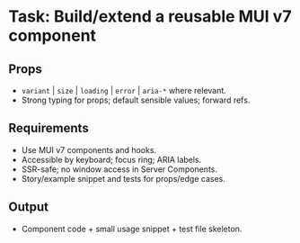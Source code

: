 # Task: Build/extend a reusable MUI v7 component

## Props

- `variant` | `size` | `loading` | `error` | `aria-*` where relevant.
- Strong typing for props; default sensible values; forward refs.

## Requirements

- Use MUI v7 components and hooks.
- Accessible by keyboard; focus ring; ARIA labels.
- SSR-safe; no window access in Server Components.
- Story/example snippet and tests for props/edge cases.

## Output

- Component code + small usage snippet + test file skeleton.
